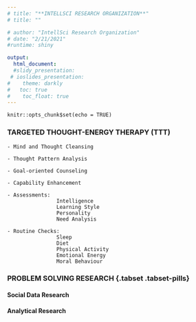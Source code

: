 ```yaml
---
# title: "**INTELLSCI RESEARCH ORGANIZATION**"
# title: ""

# author: "IntellSci Research Organization"
# date: "2/21/2021"
#runtime: shiny

output:
  html_document:
  #slidy_presentation:
 # ioslides_presentation:
#    theme: darkly
#   toc: true
#    toc_float: true
---
```


```{r setup, include=FALSE}
knitr::opts_chunk$set(echo = TRUE)
```

### TARGETED THOUGHT-ENERGY THERAPY (TTT) 

    - Mind and Thought Cleansing

    - Thought Pattern Analysis

    - Goal-oriented Counseling 

    - Capability Enhancement

    - Assessments: 
                    Intelligence
                    Learning Style
                    Personality
                    Need Analysis 

    - Routine Checks: 
                    Sleep
                    Diet
                    Physical Activity
                    Emotional Energy
                    Moral Behaviour



###	PROBLEM SOLVING RESEARCH {.tabset .tabset-pills}

####	Social Data Research
####  Analytical Research 
  
